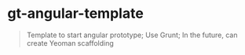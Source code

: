 # gt-angular-template

> Template to start angular prototype; Use Grunt;
> In the future, can create Yeoman scaffolding

